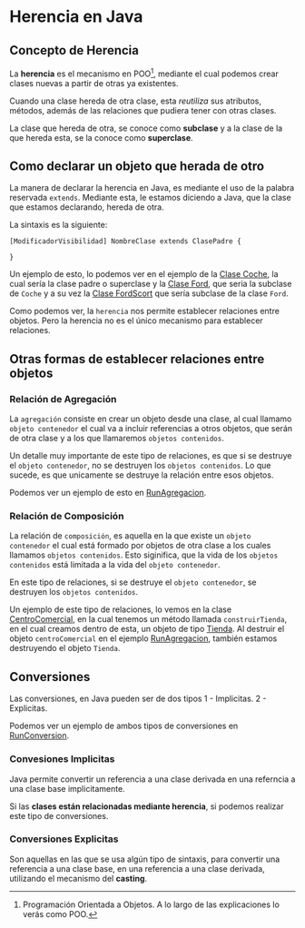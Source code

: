 # Herencia en Java

## Concepto de Herencia

La **herencia** es el mecanismo en POO[^1], mediante el cual podemos crear clases nuevas a partir de otras ya existentes.

Cuando una clase hereda de otra clase, esta *reutiliza* sus atributos, métodos, además de las relaciones que pudiera tener con otras clases.

La clase que hereda de otra, se conoce como **subclase** y a la clase de la que hereda esta, se la conoce como **superclase**.


## Como declarar un objeto que herada de otro

La manera de declarar la herencia en Java, es mediante el uso de la palabra reservada `extends`.
Mediante esta, le estamos diciendo a Java, que la clase que estamos declarando, hereda de otra.

La sintaxis es la siguiente:

```console
[ModificadorVisibilidad] NombreClase extends ClasePadre { 

}
```

Un ejemplo de esto, lo podemos ver en el ejemplo de la [Clase Coche](coche.java), la cual sería la clase padre o superclase y la [Clase Ford](ford.java), que seria la subclase de `Coche` y a su vez la [Clase FordScort](fordscort.java) que sería subclase de la clase `Ford`. 

Como podemos ver, la `herencia` nos permite establecer relaciones entre objetos. Pero la herencia no es el único mecanismo para establecer relaciones.

## Otras formas de establecer relaciones entre objetos
### Relación de Agregación

La `agregación` consiste en crear un objeto desde una clase, al cual llamamo `objeto contenedor` el cual va a incluir referencias a otros objetos, que serán de otra clase y a los que llamaremos `objetos contenidos`.

Un detalle muy importante de este tipo de relaciones, es que si se destruye el `objeto contenedor`, no se destruyen los `objetos contenidos`. Lo que sucede, es que unicamente se destruye la relación entre esos objetos.

Podemos ver un ejemplo de esto en [RunAgregacion](RunAgregacion.java).
### Relación de Composición

La relación de `composición`, es aquella en la que existe un `objeto contenedor` el cual está formado por objetos de otra clase a los cuales llamamos `objetos contenidos`. Esto siginifica, que la vida de los `objetos contenidos` está limitada a la vida del `objeto contenedor`.

En este tipo de relaciones, si se destruye el `objeto contenedor`, se destruyen los `objetos contenidos`.

Un ejemplo de este tipo de relaciones, lo vemos en la clase [CentroComercial](CentroComercial.java), en la cual tenemos un método llamada `construirTienda`, en el cual creamos dentro de esta, un objeto de tipo [Tienda](Tienda.java). Al destruir el objeto `centroComercial` en el ejemplo [RunAgregacion](RunAgregacion.java), también estamos destruyendo el objeto `Tienda`.

## Conversiones
Las conversiones, en Java pueden ser de dos tipos
 1 - Implicitas.
 2 - Explicitas.

Podemos ver un ejemplo de ambos tipos de conversiones en [RunConversion](RunConversion.java).
### Convesiones Implicitas

Java permite convertir un referencia a una clase derivada en una referncia a una clase base implicitamente.

Si las **clases están relacionadas mediante herencia**, si podemos realizar este tipo de conversiones.

### Conversiones Explicitas

Son aquellas en las que se usa algún tipo de sintaxis, para convertir una referencia a una clase base, en una referencia a una clase derivada, utilizando el mecanismo del **casting**.

[^1]: Programación Orientada a Objetos. A lo largo de las explicaciones lo verás como POO.
